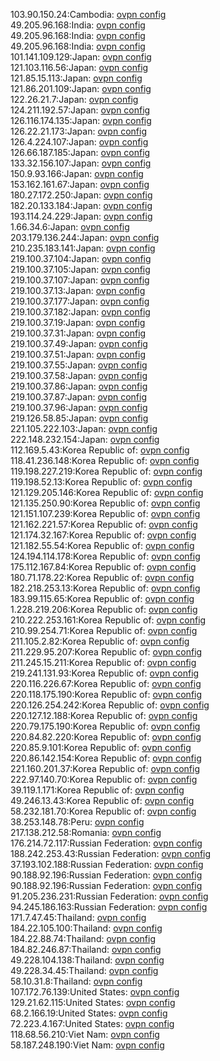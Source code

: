 103.90.150.24:Cambodia: [ovpn config](vpn/103_90_150_24.ovpn)  
49.205.96.168:India: [ovpn config](vpn/49_205_96_168.ovpn)  
49.205.96.168:India: [ovpn config](vpn/49_205_96_168.ovpn)  
49.205.96.168:India: [ovpn config](vpn/49_205_96_168.ovpn)  
101.141.109.129:Japan: [ovpn config](vpn/101_141_109_129.ovpn)  
121.103.116.56:Japan: [ovpn config](vpn/121_103_116_56.ovpn)  
121.85.15.113:Japan: [ovpn config](vpn/121_85_15_113.ovpn)  
121.86.201.109:Japan: [ovpn config](vpn/121_86_201_109.ovpn)  
122.26.21.7:Japan: [ovpn config](vpn/122_26_21_7.ovpn)  
124.211.192.57:Japan: [ovpn config](vpn/124_211_192_57.ovpn)  
126.116.174.135:Japan: [ovpn config](vpn/126_116_174_135.ovpn)  
126.22.21.173:Japan: [ovpn config](vpn/126_22_21_173.ovpn)  
126.4.224.107:Japan: [ovpn config](vpn/126_4_224_107.ovpn)  
126.66.187.185:Japan: [ovpn config](vpn/126_66_187_185.ovpn)  
133.32.156.107:Japan: [ovpn config](vpn/133_32_156_107.ovpn)  
150.9.93.166:Japan: [ovpn config](vpn/150_9_93_166.ovpn)  
153.162.161.67:Japan: [ovpn config](vpn/153_162_161_67.ovpn)  
180.27.172.250:Japan: [ovpn config](vpn/180_27_172_250.ovpn)  
182.20.133.184:Japan: [ovpn config](vpn/182_20_133_184.ovpn)  
193.114.24.229:Japan: [ovpn config](vpn/193_114_24_229.ovpn)  
1.66.34.6:Japan: [ovpn config](vpn/1_66_34_6.ovpn)  
203.179.136.244:Japan: [ovpn config](vpn/203_179_136_244.ovpn)  
210.235.183.141:Japan: [ovpn config](vpn/210_235_183_141.ovpn)  
219.100.37.104:Japan: [ovpn config](vpn/219_100_37_104.ovpn)  
219.100.37.105:Japan: [ovpn config](vpn/219_100_37_105.ovpn)  
219.100.37.107:Japan: [ovpn config](vpn/219_100_37_107.ovpn)  
219.100.37.13:Japan: [ovpn config](vpn/219_100_37_13.ovpn)  
219.100.37.177:Japan: [ovpn config](vpn/219_100_37_177.ovpn)  
219.100.37.182:Japan: [ovpn config](vpn/219_100_37_182.ovpn)  
219.100.37.19:Japan: [ovpn config](vpn/219_100_37_19.ovpn)  
219.100.37.31:Japan: [ovpn config](vpn/219_100_37_31.ovpn)  
219.100.37.49:Japan: [ovpn config](vpn/219_100_37_49.ovpn)  
219.100.37.51:Japan: [ovpn config](vpn/219_100_37_51.ovpn)  
219.100.37.55:Japan: [ovpn config](vpn/219_100_37_55.ovpn)  
219.100.37.58:Japan: [ovpn config](vpn/219_100_37_58.ovpn)  
219.100.37.86:Japan: [ovpn config](vpn/219_100_37_86.ovpn)  
219.100.37.87:Japan: [ovpn config](vpn/219_100_37_87.ovpn)  
219.100.37.96:Japan: [ovpn config](vpn/219_100_37_96.ovpn)  
219.126.58.85:Japan: [ovpn config](vpn/219_126_58_85.ovpn)  
221.105.222.103:Japan: [ovpn config](vpn/221_105_222_103.ovpn)  
222.148.232.154:Japan: [ovpn config](vpn/222_148_232_154.ovpn)  
112.169.5.43:Korea Republic of: [ovpn config](vpn/112_169_5_43.ovpn)  
118.41.236.148:Korea Republic of: [ovpn config](vpn/118_41_236_148.ovpn)  
119.198.227.219:Korea Republic of: [ovpn config](vpn/119_198_227_219.ovpn)  
119.198.52.13:Korea Republic of: [ovpn config](vpn/119_198_52_13.ovpn)  
121.129.205.146:Korea Republic of: [ovpn config](vpn/121_129_205_146.ovpn)  
121.135.250.90:Korea Republic of: [ovpn config](vpn/121_135_250_90.ovpn)  
121.151.107.239:Korea Republic of: [ovpn config](vpn/121_151_107_239.ovpn)  
121.162.221.57:Korea Republic of: [ovpn config](vpn/121_162_221_57.ovpn)  
121.174.32.167:Korea Republic of: [ovpn config](vpn/121_174_32_167.ovpn)  
121.182.55.54:Korea Republic of: [ovpn config](vpn/121_182_55_54.ovpn)  
124.194.114.178:Korea Republic of: [ovpn config](vpn/124_194_114_178.ovpn)  
175.112.167.84:Korea Republic of: [ovpn config](vpn/175_112_167_84.ovpn)  
180.71.178.22:Korea Republic of: [ovpn config](vpn/180_71_178_22.ovpn)  
182.218.253.13:Korea Republic of: [ovpn config](vpn/182_218_253_13.ovpn)  
183.99.115.65:Korea Republic of: [ovpn config](vpn/183_99_115_65.ovpn)  
1.228.219.206:Korea Republic of: [ovpn config](vpn/1_228_219_206.ovpn)  
210.222.253.161:Korea Republic of: [ovpn config](vpn/210_222_253_161.ovpn)  
210.99.254.71:Korea Republic of: [ovpn config](vpn/210_99_254_71.ovpn)  
211.105.2.82:Korea Republic of: [ovpn config](vpn/211_105_2_82.ovpn)  
211.229.95.207:Korea Republic of: [ovpn config](vpn/211_229_95_207.ovpn)  
211.245.15.211:Korea Republic of: [ovpn config](vpn/211_245_15_211.ovpn)  
219.241.131.93:Korea Republic of: [ovpn config](vpn/219_241_131_93.ovpn)  
220.116.226.67:Korea Republic of: [ovpn config](vpn/220_116_226_67.ovpn)  
220.118.175.190:Korea Republic of: [ovpn config](vpn/220_118_175_190.ovpn)  
220.126.254.242:Korea Republic of: [ovpn config](vpn/220_126_254_242.ovpn)  
220.127.12.188:Korea Republic of: [ovpn config](vpn/220_127_12_188.ovpn)  
220.79.175.190:Korea Republic of: [ovpn config](vpn/220_79_175_190.ovpn)  
220.84.82.220:Korea Republic of: [ovpn config](vpn/220_84_82_220.ovpn)  
220.85.9.101:Korea Republic of: [ovpn config](vpn/220_85_9_101.ovpn)  
220.86.142.154:Korea Republic of: [ovpn config](vpn/220_86_142_154.ovpn)  
221.160.201.37:Korea Republic of: [ovpn config](vpn/221_160_201_37.ovpn)  
222.97.140.70:Korea Republic of: [ovpn config](vpn/222_97_140_70.ovpn)  
39.119.1.171:Korea Republic of: [ovpn config](vpn/39_119_1_171.ovpn)  
49.246.13.43:Korea Republic of: [ovpn config](vpn/49_246_13_43.ovpn)  
58.232.181.70:Korea Republic of: [ovpn config](vpn/58_232_181_70.ovpn)  
38.253.148.78:Peru: [ovpn config](vpn/38_253_148_78.ovpn)  
217.138.212.58:Romania: [ovpn config](vpn/217_138_212_58.ovpn)  
176.214.72.117:Russian Federation: [ovpn config](vpn/176_214_72_117.ovpn)  
188.242.253.43:Russian Federation: [ovpn config](vpn/188_242_253_43.ovpn)  
37.193.102.188:Russian Federation: [ovpn config](vpn/37_193_102_188.ovpn)  
90.188.92.196:Russian Federation: [ovpn config](vpn/90_188_92_196.ovpn)  
90.188.92.196:Russian Federation: [ovpn config](vpn/90_188_92_196.ovpn)  
91.205.236.231:Russian Federation: [ovpn config](vpn/91_205_236_231.ovpn)  
94.245.186.163:Russian Federation: [ovpn config](vpn/94_245_186_163.ovpn)  
171.7.47.45:Thailand: [ovpn config](vpn/171_7_47_45.ovpn)  
184.22.105.100:Thailand: [ovpn config](vpn/184_22_105_100.ovpn)  
184.22.88.74:Thailand: [ovpn config](vpn/184_22_88_74.ovpn)  
184.82.246.87:Thailand: [ovpn config](vpn/184_82_246_87.ovpn)  
49.228.104.138:Thailand: [ovpn config](vpn/49_228_104_138.ovpn)  
49.228.34.45:Thailand: [ovpn config](vpn/49_228_34_45.ovpn)  
58.10.31.8:Thailand: [ovpn config](vpn/58_10_31_8.ovpn)  
107.172.76.139:United States: [ovpn config](vpn/107_172_76_139.ovpn)  
129.21.62.115:United States: [ovpn config](vpn/129_21_62_115.ovpn)  
68.2.166.19:United States: [ovpn config](vpn/68_2_166_19.ovpn)  
72.223.4.167:United States: [ovpn config](vpn/72_223_4_167.ovpn)  
118.68.56.210:Viet Nam: [ovpn config](vpn/118_68_56_210.ovpn)  
58.187.248.190:Viet Nam: [ovpn config](vpn/58_187_248_190.ovpn)  
